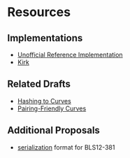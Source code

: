 
# Resources

## Implementations

* [Unofficial Reference Implementation](https://github.com/kwantam/bls_sigs_ref)
* [Kirk](https://github.com/sigp/milagro_bls/tree/experimental/src/test_vectors)

## Related Drafts

* [Hashing to Curves](https://github.com/cfrg/draft-irtf-cfrg-hash-to-curve)
* [Pairing-Friendly Curves](https://github.com/pairingwg/pfc_standard)

## Additional Proposals

* [serialization](https://github.com/pairingwg/bls_standard/issues/16) format for BLS12-381
